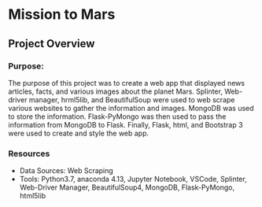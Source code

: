 # Mission to Mars

## Project Overview

### Purpose:
The purpose of this project was to create a web app that displayed news articles, facts, and various images about the planet Mars. Splinter, Web-driver manager, hrml5lib, and BeautifulSoup were used to web scrape various websites to gather the information and images. MongoDB was used to store the information. Flask-PyMongo was then used to pass the information from MongoDB to Flask. Finally, Flask, html, and Bootstrap 3 were used to create and style the web app.

### Resources
- Data Sources: Web Scraping 
- Tools: Python3.7, anaconda 4.13, Jupyter Notebook, VSCode, Splinter, Web-Driver Manager, BeautifulSoup4, MongoDB, Flask-PyMongo, html5lib
